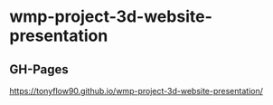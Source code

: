 # wmp-project-3d-website-presentation

## GH-Pages

https://tonyflow90.github.io/wmp-project-3d-website-presentation/
